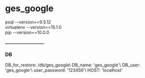 # ges_google

psql --version==9.5.12\
virtualenv --version==15.1.0\
pip --version==10.0.0


**___________________**
<h3>DB</h3>
DB_for_restore: /db/ges_google\
DB_name: 'ges_google'\
DB_user: 'ges_google'\
user_password: '123456'\
HOST: 'localhost'
